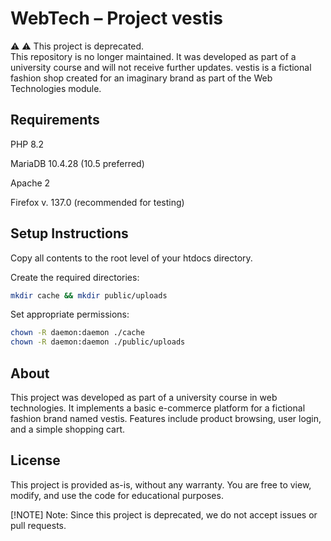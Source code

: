 # WebTech – Project vestis

:warning: ⚠️ This project is deprecated. <br>
This repository is no longer maintained. It was developed as part of a university course and will not receive further updates.
vestis is a fictional fashion shop created for an imaginary brand as part of the Web Technologies module.

## Requirements
PHP 8.2

MariaDB 10.4.28 (10.5 preferred)

Apache 2

Firefox v. 137.0 (recommended for testing)

## Setup Instructions
Copy all contents to the root level of your htdocs directory.

Create the required directories:

```bash
mkdir cache && mkdir public/uploads
```

Set appropriate permissions:
```bash
chown -R daemon:daemon ./cache
chown -R daemon:daemon ./public/uploads
```

## About
This project was developed as part of a university course in web technologies. It implements a basic e-commerce platform for a fictional fashion brand named vestis. Features include product browsing, user login, and a simple shopping cart.

## License
This project is provided as-is, without any warranty. You are free to view, modify, and use the code for educational purposes.

[!NOTE]
Note: Since this project is deprecated, we do not accept issues or pull requests.


